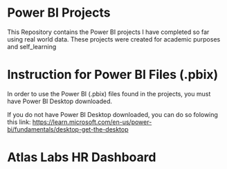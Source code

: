# Power BI Projects

This Repository contains the Power BI projects I have completed so far using real world data. These projects were created for academic  purposes and self_learning

# Instruction for Power BI Files (.pbix)

In order to use the Power BI (.pbix) files found in the projects, you must have Power BI Desktop downloaded. 

If you do not have Power BI Desktop downloaded, you can do so folowing this link: https://learn.microsoft.com/en-us/power-bi/fundamentals/desktop-get-the-desktop

# Atlas Labs HR Dashboard
